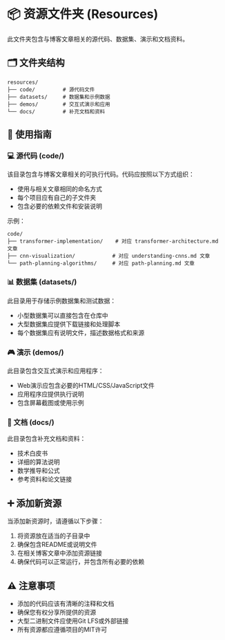 # 📦 资源文件夹 (Resources)

此文件夹包含与博客文章相关的源代码、数据集、演示和文档资料。

## 🗂️ 文件夹结构

```
resources/
├── code/         # 源代码文件
├── datasets/     # 数据集和示例数据
├── demos/        # 交互式演示和应用
└── docs/         # 补充文档和资料
```

## 📝 使用指南

### 💻 源代码 (code/)

该目录包含与博客文章相关的可执行代码。代码应按照以下方式组织：

- 使用与相关文章相同的命名方式
- 每个项目应有自己的子文件夹
- 包含必要的依赖文件和安装说明

示例：
```
code/
├── transformer-implementation/    # 对应 transformer-architecture.md 文章
├── cnn-visualization/            # 对应 understanding-cnns.md 文章
└── path-planning-algorithms/     # 对应 path-planning.md 文章
```

### 📊 数据集 (datasets/)

此目录用于存储示例数据集和测试数据：

- 小型数据集可以直接包含在仓库中
- 大型数据集应提供下载链接和处理脚本
- 每个数据集应有说明文件，描述数据格式和来源

### 🎮 演示 (demos/)

此目录包含交互式演示和应用程序：

- Web演示应包含必要的HTML/CSS/JavaScript文件
- 应用程序应提供执行说明
- 包含屏幕截图或使用示例

### 📑 文档 (docs/)

此目录包含补充文档和资料：

- 技术白皮书
- 详细的算法说明
- 数学推导和公式
- 参考资料和论文链接

## ➕ 添加新资源

当添加新资源时，请遵循以下步骤：

1. 将资源放在适当的子目录中
2. 确保包含README或说明文件
3. 在相关博客文章中添加资源链接
4. 确保代码可以正常运行，并包含所有必要的依赖

## ⚠️ 注意事项

- 添加的代码应该有清晰的注释和文档
- 确保您有权分享所提供的资源
- 大型二进制文件应使用Git LFS或外部链接
- 所有资源都应遵循项目的MIT许可 